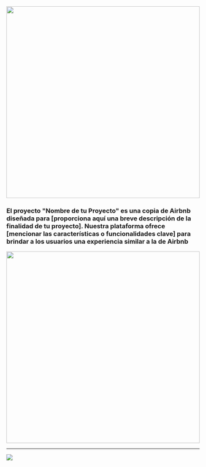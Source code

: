 <img align="center" width="100%"  height="500px" src="https://logodownload.org/wp-content/uploads/2016/10/airbnb-logo-0.png">

<h3> El proyecto "Nombre de tu Proyecto" es una copia de Airbnb diseñada para [proporciona aquí una breve descripción de la finalidad de tu proyecto]. Nuestra plataforma ofrece [mencionar las características o funcionalidades clave] para brindar a los usuarios una experiencia similar a la de Airbnb</h3>
<p align="center" ><img width="100%" height="500px" align="center"src="https://media.tenor.com/td_EA9TfVnsAAAAC/room.gif"></p> 

<hr/>

<img align="center" src="https://res.cloudinary.com/desr2crlz/image/upload/v1698208753/paginaVista_cjonyr.png">
